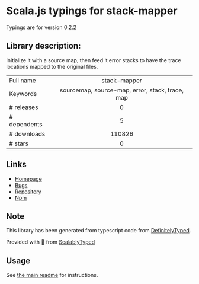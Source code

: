 
# Scala.js typings for stack-mapper

Typings are for version 0.2.2

## Library description:
Initialize it with a source map, then feed it error stacks to have the trace locations mapped to the original files.

|                    |                 |
| ------------------ | :-------------: |
| Full name          | stack-mapper |
| Keywords           | sourcemap, source-map, error, stack, trace, map |
| # releases         | 0 |
| # dependents       | 5 |
| # downloads        | 110826 |
| # stars            | 0 |

## Links
- [Homepage](https://github.com/thlorenz/stack-mapper)
- [Bugs](https://github.com/thlorenz/stack-mapper/issues)
- [Repository](https://github.com/thlorenz/stack-mapper)
- [Npm](https://www.npmjs.com/package/stack-mapper)
    


## Note
This library has been generated from typescript code from [DefinitelyTyped](https://definitelytyped.org).

Provided with :purple_heart: from [ScalablyTyped](https://github.com/oyvindberg/ScalablyTyped)

## Usage
See [the main readme](../../readme.md) for instructions.


